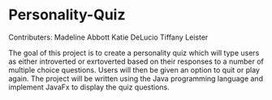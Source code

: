 # Personality-Quiz

Contributers:
Madeline Abbott
Katie DeLucio
Tiffany Leister

The goal of this project is to create a personality
quiz which will type users as either introverted or
exrtoverted based on their responses to a number of 
multiple choice questions. Users will then be given
an option to quit or play again. The project will 
be written using the Java programming language and
implement JavaFx to display the quiz questions. 
